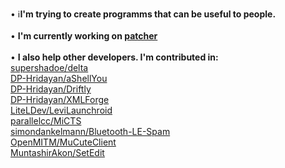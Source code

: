 • ℹ️**I'm trying to create programms that can be useful to people.**
</br></br>
• **I'm currently working on [patcher](https://github.com/AlexeiCrystal/patcher)**
</br></br>
• **I also help other developers. I'm contributed in:**
</br>[supershadoe/delta](https://github.com/supershadoe/delta)
</br>[DP-Hridayan/aShellYou](https://github.com/DP-Hridayan/aShellYou)
</br>[DP-Hridayan/Driftly](https://github.com/DP-Hridayan/Driftly)
</br>[DP-Hridayan/XMLForge](https://github.com/DP-Hridayan/XMLForge)
</br>[LiteLDev/LeviLaunchroid](https://github.com/LiteLDev/LeviLaunchroid)
</br>[parallelcc/MiCTS](https://github.com/parallelcc/MiCTS)
</br>[simondankelmann/Bluetooth-LE-Spam](https://github.com/simondankelmann/Bluetooth-LE-Spam)
</br>[OpenMITM/MuCuteClient](https://github.com/OpenMITM/MuCuteClient)
<br>[MuntashirAkon/SetEdit](https://github.com/MuntashirAkon/SetEdit)

